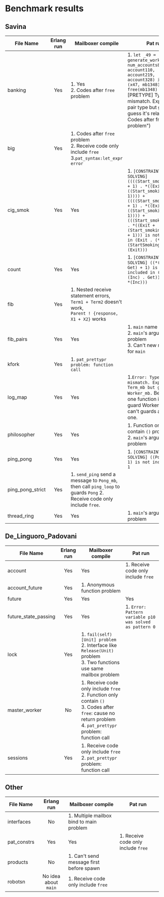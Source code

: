 # Benchmark results
## Savina
| File Name        | Erlang run | Mailboxer compile                                                                                                       | Pat run                                                                                                                                                                                                                                                                                         |
|------------------|:----------:|-------------------------------------------------------------------------------------------------------------------------|-------------------------------------------------------------------------------------------------------------------------------------------------------------------------------------------------------------------------------------------------------------------------------------------------|
| banking          |    Yes     | 1. Yes<br/> 2. Codes after `free` problem                                                                               | 1. `let _49 = generate_work6(mb1245, num_accounts8, account110, account219,  account328) in let (x47, mb1348) = _49 in free(mb1348)` [PRETYPE] Type mismatch. Expected a pair type but got Unit. (I guess it's related the " Codes after free problem")                                         | |                                                                                                                                          |
| big              |    Yes     | 1. Codes after `free` problem<br/> 2. Receive code only include `free`<br/> 3.`pat_syntax:let_expr error`               |                                                                                                                                                                                                                                                                                                 |
| cig_smok         |    Yes     | Yes                                                                                                                     | 1. `[CONSTRAINT SOLVING] ((((Start_smoking + 1) + 1) . *((Exit + ((Start_smoking + 1) + 1)))) + ((((Start_smoking + 1) + 1) . *((Exit + ((Start_smoking + 1) + 1)))) + (((Start_smoking + 1) . *((Exit + (Start_smoking + 1)))) + 1))) is not included in (Exit . (*(StartSmoking) . *(Exit)))` |
| count            |    Yes     | Yes                                                                                                                     | 1. `[CONSTRAINT SOLVING] ((*(Inc) . Get) + 1) is not included in ((Inc . (*(Inc) . Get)) + (Get . *(Inc)))`                                                                                                                                                                                     |
| fib              |    Yes     | 1. Nested receive statement errors, <br/>`Term1 + Term2` doesn't work, <br/>`Parent ! {response, X1 + X2}` works        |                                                                                                                                                                                                                                                                                                 |
| fib_pairs        |    Yes     | Yes                                                                                                                     | 1. `main` name problem<br/> 2. `main`'s arguments problem<br/> 3. Can't new mailbox for `main`                                                                                                                                                                                                  |
| kfork            |    Yes     | 1. `pat_prettypr problem: function call`                                                                                |                                                                                                                                                                                                                                                                                                 |
| log_map          |    Yes     | Yes                                                                                                                     | 1.`Error: Type mismatch. Expected Term_mb but got Worker_mb.` Because one function is already guard Worker_mb, can't guards another one.                                                                                                                                                        |
| philosopher      |    Yes     | Yes                                                                                                                     | 1. Function only contain `()` problem<br/> 2. `main`'s arguments problem                                                                                                                                                                                                                        |
| ping_pong        |    Yes     | Yes                                                                                                                     | 1. `[CONSTRAINT SOLVING] ((Pong + 1) + 1) is not included in 1`                                                                                                                                                                                                                                 |
| ping_pong_strict |    Yes     | 1. `send_ping` send a message to `Pong_mb`, then call `ping_loop` to guards `Pong` 2. Receive code only include `free`. |                                                                                                                                                                                                                                                                                                 |
| thread_ring      |    Yes     | Yes                                                                                                                     | 1. `main`'s arguments problem                                                                                                                                                                                                                                                                   |

## De_Linguoro_Padovani
| File Name            | Erlang run | Mailboxer compile                                                                                                                                                         | Pat run                                                  |
|----------------------|:----------:|---------------------------------------------------------------------------------------------------------------------------------------------------------------------------|----------------------------------------------------------|
| account              |    Yes     | Yes                                                                                                                                                                       | 1. Receive code only include `free`                      |
| account_future       |    Yes     | 1. Anonymous function problem                                                                                                                                             |                                                          |
| future               |    Yes     | Yes                                                                                                                                                                       | Yes                                                      |
| future_state_passing |    Yes     | Yes                                                                                                                                                                       | 1. `Error: Pattern variable p10 was solved as pattern 0` |
| lock                 |    Yes     | 1. `fail(self)[Unit] problem`<br/>2. Interface like `Release(Unit)` problem<br/> 3. Two functions use same mailbox problem                                                |                                                          |
| master_worker        |     No     | 1. Receive code only include `free`<br/> 2. Function only contain `()`<br/> 3. Codes after `free`: cause no return problem <br/> 4. `pat_prettypr` problem: function call |                                                          |
| sessions             |    Yes     | 1. Receive code only include `free`<br/> 2. `pat_prettypr` problem: function call                                                                                         |                                                          |

## Other
| File Name   |      Erlang run      | Mailboxer compile                        | Pat run                             |
|-------------|:--------------------:|------------------------------------------|-------------------------------------|
| interfaces  |          No          | 1. Multiple mailbox bind to main problem |                                     |
| pat_constrs |         Yes          | Yes                                      | 1. Receive code only include `free` |
| products    |          No          | 1. Can't send message first before spawn |                                     |
| robotsn     | No idea about `main` | 1. Receive code only include `free`      |                                     |